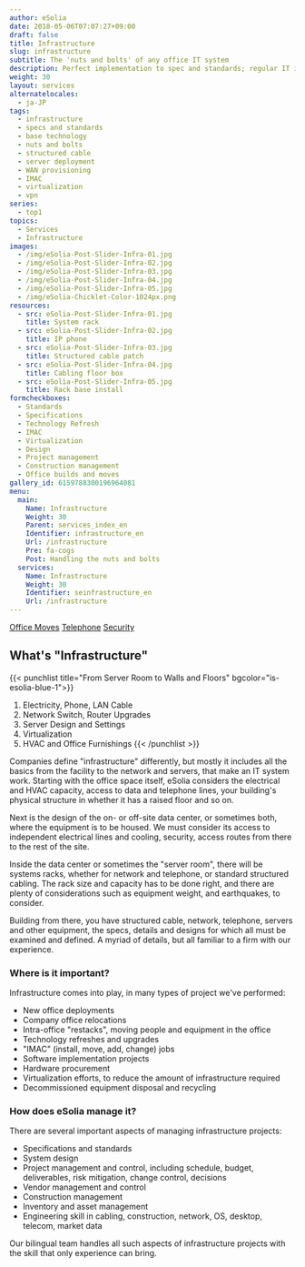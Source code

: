 ```yaml
---
author: eSolia
date: 2018-05-06T07:07:27+09:00
draft: false
title: Infrastructure
slug: infrastructure
subtitle: The 'nuts and bolts' of any office IT system
description: Perfect implementation to spec and standards; regular IT infrastructure or technology refreshes, performed with aplomb. - from eSolia Inc.
weight: 30
layout: services
alternatelocales:
  - ja-JP
tags:
  - infrastructure
  - specs and standards
  - base technology
  - nuts and bolts
  - structured cable
  - server deployment
  - WAN provisioning
  - IMAC
  - virtualization
  - vpn
series:
  - top1
topics:
  - Services
  - Infrastructure
images:
  - /img/eSolia-Post-Slider-Infra-01.jpg
  - /img/eSolia-Post-Slider-Infra-02.jpg
  - /img/eSolia-Post-Slider-Infra-03.jpg
  - /img/eSolia-Post-Slider-Infra-04.jpg
  - /img/eSolia-Post-Slider-Infra-05.jpg
  - /img/eSolia-Chicklet-Color-1024px.png
resources:
  - src: eSolia-Post-Slider-Infra-01.jpg
    title: System rack
  - src: eSolia-Post-Slider-Infra-02.jpg
    title: IP phone
  - src: eSolia-Post-Slider-Infra-03.jpg
    title: Structured cable patch
  - src: eSolia-Post-Slider-Infra-04.jpg
    title: Cabling floor box
  - src: eSolia-Post-Slider-Infra-05.jpg
    title: Rack base install
formcheckboxes:
  - Standards
  - Specifications
  - Technology Refresh
  - IMAC
  - Virtualization
  - Design
  - Project management
  - Construction management
  - Office builds and moves
gallery_id: 6159788300196964081
menu:
  main:
    Name: Infrastructure
    Weight: 30
    Parent: services_index_en
    Identifier: infrastructure_en
    Url: /infrastructure
    Pre: fa-cogs
    Post: Handling the nuts and bolts
  services:
    Name: Infrastructure
    Weight: 30
    Identifier: seinfrastructure_en
    Url: /infrastructure
---
```


<div class="buttons has-addons is-hidden-tablet">
  <a class="button is-active" href="/infrastructure"><span class="icon"><i class="fas fa-anchor"></i></span></a>
  <a class="button" href="/office-moves">Office Moves</a>
  <a class="button" href="/telephone">Telephone</a>
  <a class="button" href="/security">Security</a>
</div>

## What's "Infrastructure"

{{< punchlist title="From Server Room to Walls and Floors" bgcolor="is-esolia-blue-1">}}
1. Electricity, Phone, LAN Cable
1. Network Switch, Router Upgrades
1. Server Design and Settings
1. Virtualization
1. HVAC and Office Furnishings
{{< /punchlist >}}

Companies define "infrastructure" differently, but mostly it includes all the basics from the facility to the network and servers, that make an IT system work. Starting with the office space itself, eSolia considers the electrical and HVAC capacity, access to data and telephone lines, your building's physical structure in whether it has a raised floor and so on.

Next is the design of the on- or off-site data center, or sometimes both, where the equipment is to be housed. We must consider its access to independent electrical lines and cooling, security, access routes from there to the rest of the site.

Inside the data center or sometimes the "server room", there will be systems racks, whether for network and telephone, or standard structured cabling. The rack size and capacity has to be done right, and there are plenty of considerations such as equipment weight, and earthquakes, to consider.

Building from there, you have structured cable, network, telephone, servers and other equipment, the specs, details and designs for which all must be examined and defined. A myriad of details, but all familiar to a firm with our experience.

### Where is it important?
Infrastructure comes into play, in many types of project we've performed:

* New office deployments
* Company office relocations
* Intra-office "restacks", moving people and equipment in the office
* Technology refreshes and upgrades
* "IMAC" (install, move, add, change) jobs
* Software implementation projects
* Hardware procurement
* Virtualization efforts, to reduce the amount of infrastructure required
* Decommissioned equipment disposal and recycling

### How does eSolia manage it?
There are several important aspects of managing infrastructure projects:

* Specifications and standards
* System design
* Project management and control, including schedule, budget, deliverables, risk mitigation, change control, decisions
* Vendor management and control
* Construction management
* Inventory and asset management
* Engineering skill in cabling, construction, network, OS, desktop, telecom, market data

Our bilingual team handles all such aspects of infrastructure projects with the skill that only experience can bring.
